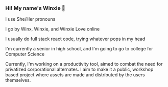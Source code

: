 ### Hi! My name's Winxie 🦋
I use She/Her pronouns

I go by Winx, Winxie, and Winxie Love online

I usually do full stack react code, trying whatever pops in my head

I'm currently a senior in high school, and I'm going to go to college for Computer Science

Currently, I'm working on a productivity tool, aimed to combat the need for privatized corporational alternates. I aim to make it a public, workshop based project where assets are made and distributed by the users themselves.
